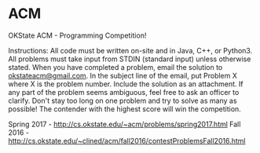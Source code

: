 # ACM

OKState ACM -  Programming Competition!

Instructions:
All code must be written on-site and in Java, C++, or Python3.
All problems must take input from STDIN (standard input) unless otherwise stated.
When you have completed a problem, email the solution to okstateacm@gmail.com.
In the subject line of the email, put Problem X where X is the problem number. Include the solution as an attachment.
If any part of the problem seems ambiguous, feel free to ask an officer to clarify.
Don't stay too long on one problem and try to solve as many as possible!
The contender with the highest score will win the competition.



Spring 2017 - http://cs.okstate.edu/~acm/problems/spring2017.html
Fall 2016 - http://cs.okstate.edu/~clined/acm/fall2016/contestProblemsFall2016.html